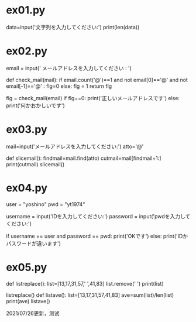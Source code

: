 # ex01.py
data=input('文字列を入力してください:')
print(len(data))




# ex02.py
email = input(' メールアドレスを入力してください : ')

def check_mail(mail):
	if email.count('@')==1 and not email[0]=='@' and not email[-1]=='@' :
		flg=0
	else:
		flg = 1
	return flg

flg = check_mail(email)
if flg==0:
	print('正しいメールアドレスです')
else:
	print('何かおかしいです')
        
        
        
# ex03.py
mail=input('メールアドレスを入力してください:')
atto='@'

def slicemail():
    findmail=mail.find(atto)
    cutmail=mail[findmail+1:]
    print(cutmail)
slicemail()


# ex04.py
user = "yoshino"
pwd = "yt1974"

username = input('IDを入力してください:')
password = input('pwdを入力してください:')

if username == user and password == pwd:
	print('OKです')
else:
	print('IDかパスワードが違います')
  
  
  
  
  # ex05.py
  def listreplace():
    list=[13,17,31,57,' ',41,83]
    list.remove(' ')
    print(list)

listreplace()
def listave():
	list=[13,17,31,57,41,83]
	ave=sum(list)/len(list)
	print(ave)
listave()

2021/07/26更新，测试
